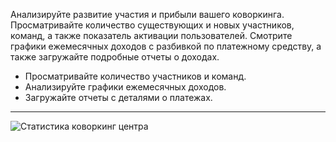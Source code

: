 Анализируйте развитие участия и прибыли вашего коворкинга. Просматривайте количество существующих и новых участников, команд, а также показатель активации пользователей. Смотрите графики ежемесячных доходов с разбивкой по платежному средству, а также загружайте подробные отчеты о доходах.

- Просматривайте количество участников и команд.
- Анализируйте графики ежемесячных доходов.
- Загружайте отчеты с деталями о платежах.

---

![Статистика коворкинг центра](https://s3.ap-northeast-2.amazonaws.com/screenshot.andcards.com/andcards-statistics-main-light-en-1920-1200.png)
